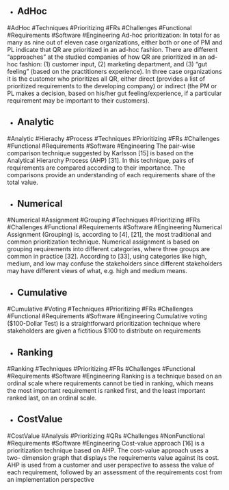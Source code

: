 - ## AdHoc
#AdHoc #Techniques #Prioritizing #FRs #Challenges #Functional #Requirements #Software #Engineering 
Ad-hoc prioritization: In total for as many as nine out  of eleven case organizations, either both or one of PM and  PL indicate that QR are prioritized in an ad-hoc fashion.  There are different “approaches” at the studied companies of  how QR are prioritized in an ad-hoc fashion: (1) customer  input, (2) marketing department, and (3) “gut feeling” (based  on the practitioners experience). In three case organizations  it is the customer who prioritizes all QR, either direct  (provides a list of prioritized requirements to the developing  company) or indirect (the PM or PL makes a decision, based  on his/her gut feeling/experience, if a particular requirement  may be important to their customers).

- ## Analytic
#Analytic #Hierachy #Process #Techniques #Prioritizing #FRs #Challenges #Functional #Requirements #Software #Engineering 
The pair-wise comparison technique suggested by  Karlsson [15] is based on the Analytical Hierarchy Process  (AHP) [31]. In this technique, pairs of requirements are  compared according to their importance. The comparisons  provide an understanding of each requirements share of the  total value.

- ## Numerical
#Numerical #Assignment #Grouping #Techniques #Prioritizing #FRs #Challenges #Functional #Requirements #Software #Engineering 
Numerical Assignment (Grouping) is, according to  [4], [21], the most traditional and common prioritization  technique. Numerical assignment is based on grouping  requirements into different categories, where three groups  are common in practice [32]. According to [33], using  categories like high, medium, and low may confuse the  stakeholders since different stakeholders may have different  views of what, e.g. high and medium means.

- ## Cumulative
#Cumulative #Voting #Techniques #Prioritizing #FRs #Challenges #Functional #Requirements #Software #Engineering 
Cumulative voting ($100-Dollar Test) is a  straightforward prioritization technique where stakeholders  are given a fictitious $100 to distribute on requirements

- ## Ranking
#Ranking #Techniques #Prioritizing #FRs #Challenges #Functional #Requirements #Software #Engineering 
Ranking is a technique based on an ordinal scale where  requirements cannot be tied in ranking, which means the  most important requirement is ranked first, and the least  important ranked last, on an ordinal scale.

- ## CostValue
#CostValue #Analysis #Prioritizing #QRs #Challenges #NonFunctional #Requirements #Software #Engineering 
Cost-value approach [16] is a prioritization technique  based on AHP. The cost-value approach uses a two- dimension graph that displays the requirements value  against its cost. AHP is used from a customer and user  perspective to assess the value of each requirement,  followed by an assessment of the requirements cost from an  implementation perspective

